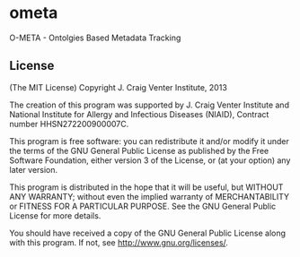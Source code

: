 ometa
=====

O-META - Ontolgies Based Metadata Tracking



## License

(The MIT License)
Copyright J. Craig Venter Institute, 2013

The creation of this program was supported by J. Craig Venter Institute
and National Institute for Allergy and Infectious Diseases (NIAID),
Contract number HHSN272200900007C.

This program is free software: you can redistribute it and/or modify
it under the terms of the GNU General Public License as published by
the Free Software Foundation, either version 3 of the License, or
(at your option) any later version.

This program is distributed in the hope that it will be useful,
but WITHOUT ANY WARRANTY; without even the implied warranty of
MERCHANTABILITY or FITNESS FOR A PARTICULAR PURPOSE.  See the
GNU General Public License for more details.

You should have received a copy of the GNU General Public License
along with this program.  If not, see <http://www.gnu.org/licenses/>.
